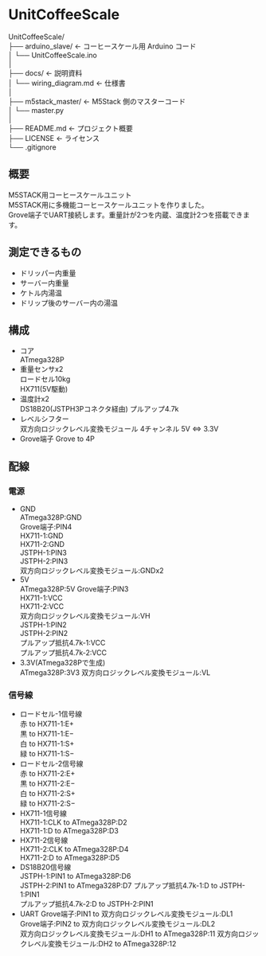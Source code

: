 # UnitCoffeeScale

UnitCoffeeScale/  
├── arduino_slave/                ← コーヒースケール用 Arduino コード  
│   └── UnitCoffeeScale.ino  
│  
├── docs/                          ← 説明資料  
│   └── wiring_diagram.md         ← 仕様書  
│  
├── m5stack_master/               ← M5Stack 側のマスターコード  
│   └── master.py  
│  
├── README.md                      ← プロジェクト概要  
├── LICENSE                        ← ライセンス  
└── .gitignore  
  

## 概要
M5STACK用コーヒースケールユニット  
M5STACK用に多機能コーヒースケールユニットを作りました。  
Grove端子でUART接続します。重量計が2つを内蔵、温度計2つを搭載できます。
## 測定できるもの
- ドリッパー内重量
- サーバー内重量
- ケトル内湯温
- ドリップ後のサーバー内の湯温
## 構成
- コア  
  ATmega328P
- 重量センサx2  
  ロードセル10kg  
  HX711(5V駆動)
- 温度計x2  
  DS18B20(JSTPH3Pコネクタ経由)
  プルアップ4.7k
- レベルシフター  
  双方向ロジックレベル変換モジュール 4チャンネル 5V ⇔ 3.3V
- Grove端子
  Grove to 4P
## 配線
### 電源
- GND  
  ATmega328P:GND  
  Grove端子:PIN4  
  HX711-1:GND  
  HX711-2:GND  
  JSTPH-1:PIN3  
  JSTPH-2:PIN3  
  双方向ロジックレベル変換モジュール:GNDx2
- 5V  
  ATmega328P:5V 
  Grove端子:PIN3  
  HX711-1:VCC  
  HX711-2:VCC  
  双方向ロジックレベル変換モジュール:VH  
  JSTPH-1:PIN2  
  JSTPH-2:PIN2  
  プルアップ抵抗4.7k-1:VCC  
  プルアップ抵抗4.7k-2:VCC 
- 3.3V(ATmega328Pで生成)  
  ATmega328P:3V3
  双方向ロジックレベル変換モジュール:VL  
### 信号線
- ロードセル-1信号線  
  赤 to HX711-1:E+    
  黒 to HX711-1:E−  
  白 to HX711-1:S+  
  緑 to HX711-1:S−    
- ロードセル-2信号線  
  赤 to HX711-2:E+    
  黒 to HX711-2:E−  
  白 to HX711-2:S+  
  緑 to HX711-2:S−    
- HX711-1信号線  
  HX711-1:CLK to ATmega328P:D2    
  HX711-1:D to ATmega328P:D3  
- HX711-2信号線  
  HX711-2:CLK to ATmega328P:D4  
  HX711-2:D to ATmega328P:D5  
- DS18B20信号線  
  JSTPH-1:PIN1 to ATmega328P:D6    
  JSTPH-2:PIN1 to ATmega328P:D7
  プルアップ抵抗4.7k-1:D to JSTPH-1:PIN1  
  プルアップ抵抗4.7k-2:D to JSTPH-2:PIN1 
- UART
  Grove端子:PIN1 to 双方向ロジックレベル変換モジュール:DL1  
  Grove端子:PIN2 to 双方向ロジックレベル変換モジュール:DL2  
  双方向ロジックレベル変換モジュール:DH1  to  ATmega328P:11
  双方向ロジックレベル変換モジュール:DH2  to  ATmega328P:12
  
